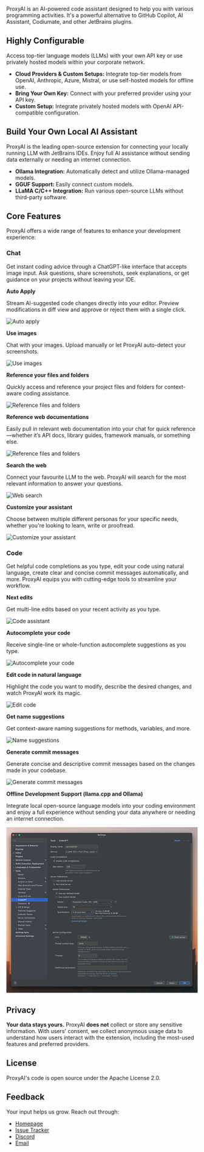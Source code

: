 <!-- Plugin description -->

ProxyAI is an AI-powered code assistant designed to help you with various programming activities.
It's a powerful alternative to GitHub Copilot, AI Assistant, Codiumate, and other JetBrains plugins.

## Highly Configurable

Access top-tier language models (LLMs) with your own API key or use privately hosted models within your corporate network.

- **Cloud Providers & Custom Setups:** Integrate top-tier models from OpenAI, Anthropic, Azure, Mistral, or use self-hosted models for offline use.
- **Bring Your Own Key:** Connect with your preferred provider using your API key.
- **Custom Setup:** Integrate privately hosted models with OpenAI API-compatible configuration.

## Build Your Own Local AI Assistant

ProxyAI is the leading open-source extension for connecting your locally running LLM with JetBrains IDEs. Enjoy full AI assistance without sending data externally or needing an internet connection.

- **Ollama Integration:** Automatically detect and utilize Ollama-managed models.
- **GGUF Support:** Easily connect custom models.
- **LLaMA C/C++ Integration:** Run various open-source LLMs without third-party software.

## Core Features

ProxyAI offers a wide range of features to enhance your development experience:

### Chat

Get instant coding advice through a ChatGPT-like interface that accepts image input. Ask questions, share screenshots, seek explanations, or get guidance on your projects without leaving your IDE.

**Auto Apply**

Stream AI-suggested code changes directly into your editor. Preview modifications in diff view and
approve or reject them with a single click.

![Auto apply](https://d90fxihmgd9lz.cloudfront.net/images/jetbrains/features/auto-apply-w800.png)

**Use images**

Chat with your images. Upload manually or let ProxyAI auto-detect your screenshots.

![Use images](https://d90fxihmgd9lz.cloudfront.net/images/jetbrains/features/use-images-w800.png)

**Reference your files and folders**

Quickly access and reference your project files and folders for context-aware coding assistance. 

![Reference files and folders](https://d90fxihmgd9lz.cloudfront.net/images/jetbrains/features/reference-files-w800.png)

**Reference web documentations**

Easily pull in relevant web documentation into your chat for quick reference—whether it’s API docs, library guides, framework manuals, or something else.

![Reference files and folders](https://d90fxihmgd9lz.cloudfront.net/images/jetbrains/features/reference-docs-w800.png)

**Search the web**

Connect your favourite LLM to the web. ProxyAI will search for the most relevant information to answer your questions.

![Web search](https://d90fxihmgd9lz.cloudfront.net/images/jetbrains/features/web-search-w800.png)

**Customize your assistant**

Choose between multiple different personas for your specific needs, whether you're looking to learn, write or proofread. 

![Customize your assistant](https://d90fxihmgd9lz.cloudfront.net/images/jetbrains/features/persona-suggestions-w800.png)

### Code

Get helpful code completions as you type, edit your code using natural language, create clear and
concise commit messages automatically, and more. ProxyAI equips you with cutting-edge tools to
streamline your workflow.

**Next edits**

Get multi-line edits based on your recent activity as you type.

![Code assistant](https://d90fxihmgd9lz.cloudfront.net/images/jetbrains/features/code-assistant-w800.png)

**Autocomplete your code**

Receive single-line or whole-function autocomplete suggestions as you type.

![Autocomplete your code](https://d90fxihmgd9lz.cloudfront.net/images/jetbrains/features/inline-completion-w800.png)

**Edit code in natural language**

Highlight the code you want to modify, describe the desired changes, and watch ProxyAI work its magic.

![Edit code](https://d90fxihmgd9lz.cloudfront.net/images/jetbrains/features/edit-code-w800.png)

**Get name suggestions**

Get context-aware naming suggestions for methods, variables, and more.

![Name suggestions](https://d90fxihmgd9lz.cloudfront.net/images/jetbrains/features/name-suggestions-w800.png)

**Generate commit messages**

Generate concise and descriptive commit messages based on the changes made in your codebase.

![Generate commit messages](https://d90fxihmgd9lz.cloudfront.net/images/jetbrains/features/generate-commit-message-w800.png)

**Offline Development Support (llama.cpp and Ollama)**

Integrate local open-source language models into your coding environment and enjoy a full experience without sending your data anywhere or needing an internet connection.

![Offline Development Support](https://github.com/carlrobertoh/CodeGPT-docs/blob/main/images/plugin-description/old/llama-settings-resized.png?raw=true)

## Privacy

**Your data stays yours.** ProxyAI **does not** collect or store any sensitive information. With users' consent, we collect anonymous usage data to understand how users interact with the extension, including the most-used features and preferred providers.

## License

ProxyAI's code is open source under the Apache License 2.0.

## Feedback

Your input helps us grow. Reach out through:

- [Homepage](https://proxyai.ee)
- [Issue Tracker](https://github.com/carlrobertoh/ProxyAI/issues)
- [Discord](https://discord.gg/8dTGGrwcnR)
- [Email](mailto:carlrobertoh@gmail.com)

<!-- Plugin description end -->
